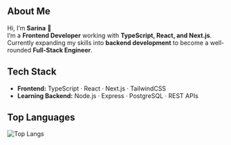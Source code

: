 ## About Me  

Hi, I’m **Sarina** 👋  
I’m a **Frontend Developer** working with **TypeScript, React, and Next.js**.  
Currently expanding my skills into **backend development** to become a well-rounded **Full-Stack Engineer**.  

## Tech Stack  
- **Frontend:** TypeScript · React · Next.js · TailwindCSS  
- **Learning Backend:** Node.js · Express · PostgreSQL · REST APIs  


## Top Languages  
![Top Langs](https://github-readme-stats.vercel.app/api/top-langs/?username=YOUR_USERNAME&layout=compact&theme=dark)  


<!--
**Sarina-R/Sarina-R** is a ✨ _special_ ✨ repository because its `README.md` (this file) appears on your GitHub profile.

Here are some ideas to get you started:

- 🔭 I’m currently working on ...
- 🌱 I’m currently learning ...
- 👯 I’m looking to collaborate on ...
- 🤔 I’m looking for help with ...
- 💬 Ask me about ...
- 📫 How to reach me: ...
- 😄 Pronouns: ...
- ⚡ Fun fact: ...
-->
